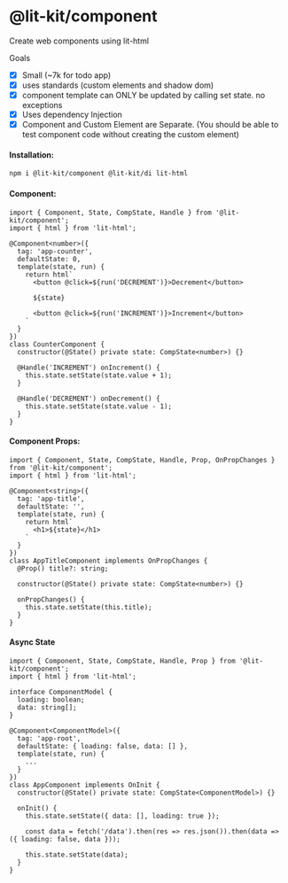 # @lit-kit/component

Create web components using lit-html

Goals

- [x] Small (~7k for todo app)
- [x] uses standards (custom elements and shadow dom)
- [x] component template can ONLY be updated by calling set state. no exceptions
- [x] Uses dependency Injection
- [x] Component and Custom Element are Separate. (You should be able to test component code without creating the custom element)

#### Installation:

```BASH
npm i @lit-kit/component @lit-kit/di lit-html
```

#### Component:

```TS
import { Component, State, CompState, Handle } from '@lit-kit/component';
import { html } from 'lit-html';

@Component<number>({
  tag: 'app-counter',
  defaultState: 0,
  template(state, run) {
    return html`
      <button @click=${run('DECREMENT')}>Decrement</button>

      ${state}

      <button @click=${run('INCREMENT')}>Increment</button>
    `
  }
})
class CounterComponent {
  constructor(@State() private state: CompState<number>) {}

  @Handle('INCREMENT') onIncrement() {
    this.state.setState(state.value + 1);
  }

  @Handle('DECREMENT') onDecrement() {
    this.state.setState(state.value - 1);
  }
}
```

#### Component Props:

```TS
import { Component, State, CompState, Handle, Prop, OnPropChanges } from '@lit-kit/component';
import { html } from 'lit-html';

@Component<string>({
  tag: 'app-title',
  defaultState: '',
  template(state, run) {
    return html`
      <h1>${state}</h1>
    `
  }
})
class AppTitleComponent implements OnPropChanges {
  @Prop() title?: string;

  constructor(@State() private state: CompState<number>) {}

  onPropChanges() {
    this.state.setState(this.title);
  }
}
```

#### Async State

```TS
import { Component, State, CompState, Handle, Prop } from '@lit-kit/component';
import { html } from 'lit-html';

interface ComponentModel {
  loading: boolean;
  data: string[];
}

@Component<ComponentModel>({
  tag: 'app-root',
  defaultState: { loading: false, data: [] },
  template(state, run) {
    ...
  }
})
class AppComponent implements OnInit {
  constructor(@State() private state: CompState<ComponentModel>) {}

  onInit() {
    this.state.setState({ data: [], loading: true });

    const data = fetch('/data').then(res => res.json()).then(data => ({ loading: false, data }));

    this.state.setState(data);
  }
}
```
